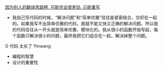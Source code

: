 
[因为别人的翻译思路啊, 可能完全很差劲, 只能重写](http://www.yinwang.org/blog-cn/2017/05/17/practical-idealism)

- 我自己写代码的时候，“解决问题”和“简单优雅”往往是紧密结合，交织在一起的。如果我写不出简单优雅的代码，我就不能又快又正确的解决问题。所以我的代码往往从一开头就是简单优雅，模块化的。我从很小的函数开始写起，每个函数只解决很小的问题，最终我把它们组合在一起，解决掉整个问题。



G 代码 太长了 Yinwang
- 编程的智慧
- 设计的重要性

